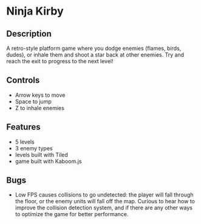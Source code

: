 # Ninja Kirby  
  
## Description  
A retro-style platform game where you dodge enemies (flames, birds, dudes), or inhale them and shoot a star back at other enemies. Try and reach the exit to progress to the next level!  
  
## Controls  
- Arrow keys to move  
- Space to jump  
- Z to inhale enemies  
  
## Features  
- 5 levels
- 3 enemy types
- levels built with Tiled
- game built with Kaboom.js

## Bugs
- Low FPS causes collisions to go undetected: the player will fall through the floor, or the enemy units will fall off the map. Curious to hear how to improve the collision detection system, and if there are any other ways to optimize the game for better performance.  
